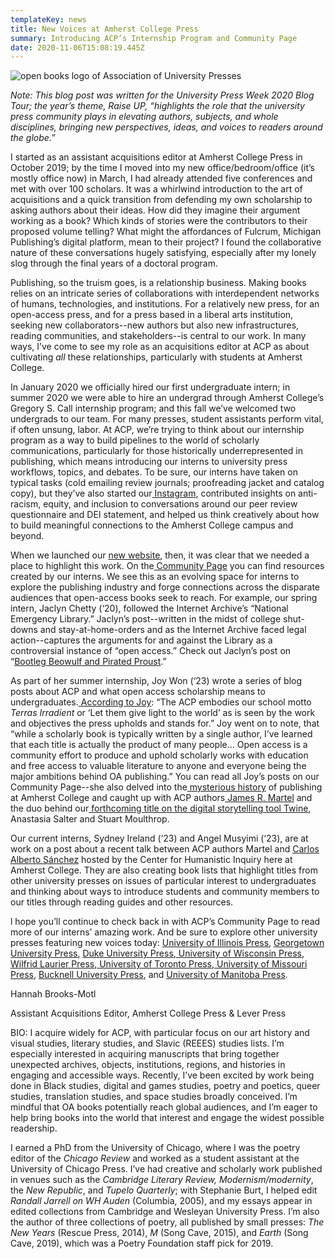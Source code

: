 ```yaml
---
templateKey: news
title: New Voices at Amherst College Press
summary: Introducing ACP’s Internship Program and Community Page
date: 2020-11-06T15:08:19.445Z
---
```

![open books logo of Association of University Presses](assets/logo_upw2020_lowres_smallest.jpg)

*Note: This blog post was written for the University Press Week 2020 Blog Tour; the year’s theme, Raise UP, “highlights the role that the university press community plays in elevating authors, subjects, and whole disciplines, bringing new perspectives, ideas, and voices to readers around the globe.”*

I started as an assistant acquisitions editor at Amherst College Press in October 2019; by the time I moved into my new office/bedroom/office (it’s mostly office now) in March, I had already attended five conferences and met with over 100 scholars. It was a whirlwind introduction to the art of acquisitions and a quick transition from defending my own scholarship to asking authors about their ideas. How did they imagine their argument working as a book? Which kinds of stories were the contributors to their proposed volume telling? What might the affordances of Fulcrum, Michigan Publishing’s digital platform, mean to their project? I found the collaborative nature of these conversations hugely satisfying, especially after my lonely slog through the final years of a doctoral program.

Publishing, so the truism goes, is a relationship business. Making books relies on an intricate series of collaborations with interdependent networks of humans, technologies, and institutions. For a relatively new press, for an open-access press, and for a press based in a liberal arts institution, seeking new collaborators--new authors but also new infrastructures, reading communities, and stakeholders--is central to our work. In many ways, I’ve come to see my role as an acquisitions editor at ACP as about cultivating *all* these relationships, particularly with students at Amherst College.

In January 2020 we officially hired our first undergraduate intern; in summer 2020 we were able to hire an undergrad through Amherst College’s Gregory S. Call internship program; and this fall we’ve welcomed two undergrads to our team. For many presses, student assistants perform vital, if often unsung, labor. At ACP, we’re trying to think about our internship program as a way to build pipelines to the world of scholarly communications, particularly for those historically underrepresented in publishing, which means introducing our interns to university press workflows, topics, and debates. To be sure, our interns have taken on typical tasks (cold emailing review journals; proofreading jacket and catalog copy), but they’ve also started our[ Instagram](https://www.instagram.com/amherstcollegepress/?hl=en), contributed insights on anti-racism, equity, and inclusion to conversations around our peer review questionnaire and DEI statement, and helped us think creatively about how to build meaningful connections to the Amherst College campus and beyond.

When we launched our [new website](https://acpress.amherst.edu/), then, it was clear that we needed a place to highlight this work. On the[ Community Page](https://acpress.amherst.edu/community) you can find resources created by our interns. We see this as an evolving space for interns to explore the publishing industry and forge connections across the disparate audiences that open-access books seek to reach. For example, our spring intern, Jaclyn Chetty (‘20), followed the Internet Archive’s “National Emergency Library.” Jaclyn’s post--written in the midst of college shut-downs and stay-at-home-orders and as the Internet Archive faced legal action--captures the arguments for and against the Library as a controversial instance of “open access.” Check out Jaclyn’s post on “[Bootleg Beowulf and Pirated Proust](https://acpress.amherst.edu/community/2020-10-14-community-post/).”

As part of her summer internship, Joy Won (‘23) wrote a series of blog posts about ACP and what open access scholarship means to undergraduates.[ According to Joy](https://acpress.amherst.edu/community/2020-10-14-another-community-post/): “The ACP embodies our school motto *Terras Irradient* or ‘Let them give light to the world’ as is seen by the work and objectives the press upholds and stands for.” Joy went on to note, that “while a scholarly book is typically written by a single author, I’ve learned that each title is actually the product of many people… Open access is a community effort to produce and uphold scholarly works with education and free access to valuable literature to anyone and everyone being the major ambitions behind OA publishing.” You can read all Joy’s posts on our Community Page--she also delved into the[ mysterious history](https://acpress.amherst.edu/community/2020-10-14-the-mysterious-history-of-amherst-college-press/) of publishing at Amherst College and caught up with ACP authors[ James R. Martel](https://doi.org/10.3998/mpub.10214671) and the duo behind our[ forthcoming title on the digital storytelling tool Twine](https://acpress.amherst.edu/community/2020-10-14-games-studies-and-the-future-of-acp/), Anastasia Salter and Stuart Moulthrop.

Our current interns, Sydney Ireland (‘23) and Angel Musyimi (‘23), are at work on a post about a recent talk between ACP authors Martel and [Carlos Alberto Sánchez](https://doi.org/10.3998/mpub.11923978) hosted by the Center for Humanistic Inquiry here at Amherst College. They are also creating book lists that highlight titles from other university presses on issues of particular interest to undergraduates and thinking about ways to introduce students and community members to our titles through reading guides and other resources.

l hope you’ll continue to check back in with ACP’s Community Page to read more of our interns’ amazing work. And be sure to explore other university presses featuring new voices today: [University of Illinois Press](https://www.press.uillinois.edu/wordpress/), [Georgetown University Press](https://georgetownuniversitypress.tumblr.com/), [Duke University Press](https://dukeupress.wordpress.com/2020/11/09/raising-up-the-work-of-first-time-authors-university-press-week-2020/),[ University of Wisconsin Press](https://uwpress.wisc.edu/blog/),[ Wilfrid Laurier Press](https://www.wlupress.wlu.ca/News-and-Reviews/(tag)/Blog),[ University of Toronto Press](http://blog.utorontopress.com/),[ University of Missouri Press](https://missouribooks.wordpress.com/2020/10/22/we-have-drank-from-the-same-canteen/), [Bucknell University Press](https://upress.blogs.bucknell.edu/), and [University of Manitoba Press](https://uofmpress.ca/blog).

Hannah Brooks-Motl

Assistant Acquisitions Editor, Amherst College Press & Lever Press

BIO: I acquire widely for ACP, with particular focus on our art history and visual studies, literary studies, and Slavic (REEES) studies lists. I’m especially interested in acquiring manuscripts that bring together unexpected archives, objects, institutions, regions, and histories in engaging and accessible ways. Recently, I’ve been excited by work being done in Black studies, digital and games studies, poetry and poetics, queer studies, translation studies,  and space studies broadly conceived. I’m mindful that OA books potentially reach global audiences, and I’m eager to help bring books into the world that interest and engage the widest possible readership.

I earned a PhD from the University of Chicago, where I was the poetry editor of the *Chicago Review* and worked as a student assistant at the University of Chicago Press. I’ve had creative and scholarly work published in venues such as the *Cambridge Literary Review,* *Modernism/modernity*, the *New Republic*, and *Tupelo Quarterly*; with Stephanie Burt, I helped edit *Randall Jarrell on WH Auden* (Columbia, 2005), and my essays appear in edited collections from Cambridge and Wesleyan University Press. I’m also the author of three collections of poetry, all published by small presses: *The New Years* (Rescue Press, 2014), *M* (Song Cave, 2015), and *Earth* (Song Cave, 2019), which was a Poetry Foundation staff pick for 2019.